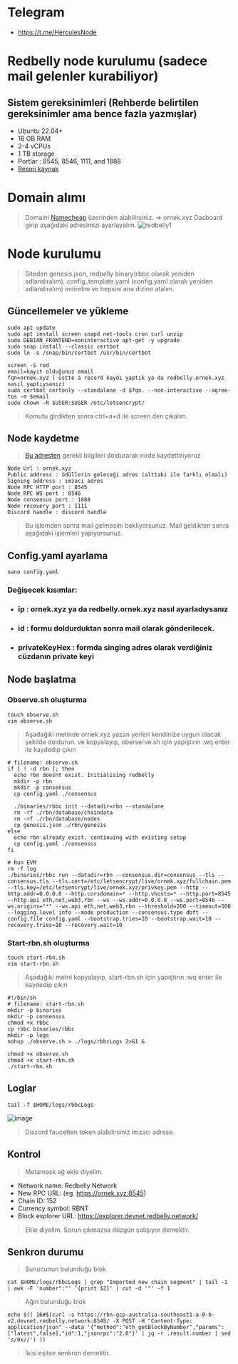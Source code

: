 # Telegram
- https://t.me/HerculesNode
# Redbelly node kurulumu (sadece mail gelenler kurabiliyor)
## Sistem gereksinimleri (Rehberde belirtilen gereksinimler ama bence fazla yazmışlar)
 - Ubuntu 22.04+
 - 16 GB RAM
 - 2-4 vCPUs
 - 1 TB storage
 - Portlar : 8545, 8546, 1111, and 1888
 - [Resmi kaynak](https://vine.redbelly.network/nds-node-operating)

# Domain alımı
> Domaini [Namecheap](https://www.namecheap.com/) üzerinden alabilirsiniz. => ornek.xyz
> Dasboard girip aşağıdaki adresimizi ayarlayalım.
> ![redbelly1](https://github.com/kemevo/RedBelly-Node/assets/51703004/fd415dc9-d3f6-4105-b128-030d5761389e)

# Node kurulumu
> Siteden genesis.json, redbelly binary(rbbc olarak yeniden adlandıralım), config_template.yaml (config.yaml olarak yeniden adlandıralım) indirelim ve hepsini ana dizine atalım.

## Güncellemeler ve yükleme
```
sudo apt update
sudo apt install screen snapd net-tools cron curl unzip
sudo DEBIAN_FRONTEND=noninteractive apt-get -y upgrade
sudo snap install --classic certbot
sudo ln -s /snap/bin/certbot /usr/bin/certbot
```
```
screen -S red
email=kayıt olduğunuz email
fqn=ornek.xyz ( üstte a record kaydı yaptık ya da redbelly.ornek.xyz nasıl yaptıysanız)
sudo certbot certonly --standalone -d $fqn. --non-interactive --agree-tos -m $email
sudo chown -R $USER:$USER /etc/letsencrypt/
```
> Komutu girdikten sonra ctrl+a+d ile screen den çıkalım.

## Node kaydetme
> [Bu adresten](https://redbelly.atlassian.net/servicedesk/customer/portal/13/group/17/create/86) gerekli bilgileri doldurarak node kaydettiriyoruz
```
Node Url : ornek.xyz
Public address : ödüllerin geleceği adres (alttaki ile farklı olmalı)
Signing address : imzacı adres
Node RPC HTTP port : 8545
Node RPC WS port : 8546
Node consensus port : 1888
Node recovery port : 1111
Discord handle : discord handle
```
> Bu işlemden sonra mail gelmesini bekliyorsunuz. Mail geldikten sonra aşağıdaki işlemleri yapıyorsunuz.

## Config.yaml ayarlama
```
nano config.yaml
```
### Değişecek kısımlar:
- ### ip : ornek.xyz ya da redbelly.ornek.xyz nasıl ayarladıysanız
- ### id : formu doldurduktan sonra mail olarak gönderilecek.
- ### privateKeyHex : formda singing adres olarak verdiğiniz cüzdanın private keyi

## Node başlatma
### Observe.sh oluşturma
```
touch observe.sh
vim observe.sh
```
> Aşadağıki metinde ornek.xyz yazan yerleri kendinize uygun olacak şekilde doldurun. ve kopyalayıp, oberserve.sh için yapıştırın :wq enter ile kaydedip çıkın
```
# filename: observe.sh
if [ ! -d rbn ]; then
  echo rbn doesnt exist. Initialising redbelly
  mkdir -p rbn
  mkdir -p consensus
  cp config.yaml ./consensus

  ./binaries/rbbc init --datadir=rbn --standalone
  rm -rf ./rbn/database/chaindata
  rm -rf ./rbn/database/nodes
  cp genesis.json ./rbn/genesis
else
  echo rbn already exist. continuing with existing setup
  cp config.yaml ./consensus
fi

# Run EVM
rm -f log
./binaries/rbbc run --datadir=rbn --consensus.dir=consensus --tls --consensus.tls --tls.cert=/etc/letsencrypt/live/ornek.xyz/fullchain.pem --tls.key=/etc/letsencrypt/live/ornek.xyz/privkey.pem --http --http.addr=0.0.0.0 --http.corsdomain=* --http.vhosts=* --http.port=8545 --http.api eth,net,web3,rbn --ws --ws.addr=0.0.0.0 --ws.port=8546 --ws.origins="*" --ws.api eth,net,web3,rbn --threshold=200 --timeout=500 --logging.level info --mode production --consensus.type dbft --config.file config.yaml --bootstrap.tries=10 --bootstrap.wait=10 --recovery.tries=10 --recovery.wait=10
```
### Start-rbn.sh oluşturma
```
touch start-rbn.sh
vim start-rbn.sh
```
> Aşadağıki metni kopyalayıp, start-rbn.sh için yapıştırın :wq enter ile kaydedip çıkın
```
#!/bin/sh
# filename: start-rbn.sh
mkdir -p binaries
mkdir -p consensus
chmod +x rbbc
cp rbbc binaries/rbbc
mkdir -p logs
nohup ./observe.sh > ./logs/rbbcLogs 2>&1 &
```

```
chmod +x observe.sh
chmod +x start-rbn.sh
./start-rbn.sh
```
## Loglar
```
tail -f $HOME/logs/rbbcLogs
```
![image](https://github.com/kemevo/RedBelly-Node/assets/51703004/527ddfae-4812-4184-8079-6ff1d1130ed3)

> Discord faucetten token alabilirsiniz imzacı adrese.

## Kontrol
> Metamask ağ ekle diyelim.
- Network name: Redbelly Network
- New RPC URL: (eg. https://ornek.xyz:8545)
- Chain ID: 152
- Currency symbol: RBNT
- Block explorer URL: https://explorer.devnet.redbelly.network/
> Ekle diyelim. Sorun çıkmazsa düzgün çalışıyor demektir.

## Senkron durumu
> Sunucunun bulunduğu blok
```
cat $HOME/logs/rbbcLogs | grep "Imported new chain segment" | tail -1 | awk -F 'number":"' '{print $2}' | cut -d '"' -f 1
```
> Ağın bulunduğu blok
```
echo $(( 16#$(curl -s https://rbn-gcp-australia-southeast1-a-0-b-v2.devnet.redbelly.network:8545/ -X POST -H "Content-Type: application/json" --data '{"method":"eth_getBlockByNumber","params":["latest",false],"id":1,"jsonrpc":"2.0"}' | jq -r .result.number | sed 's/0x//') ))
```
> İkisi eşitse senkron demektir.

